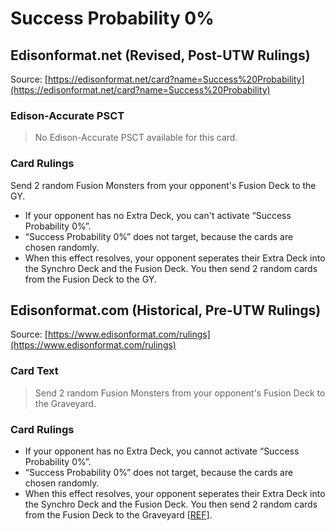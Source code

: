 # Success Probability 0%

## Edisonformat.net (Revised, Post-UTW Rulings)

Source: [https://edisonformat.net/card?name=Success%20Probability](https://edisonformat.net/card?name=Success%20Probability)

### Edison-Accurate PSCT

> No Edison-Accurate PSCT available for this card.

### Card Rulings

Send 2 random Fusion Monsters from your opponent's Fusion Deck to the GY.
*   If your opponent has no Extra Deck, you can't activate “Success Probability 0%”.
*   “Success Probability 0%” does not target, because the cards are chosen randomly.
*   When this effect resolves, your opponent seperates their Extra Deck into the Synchro Deck and the Fusion Deck. You then send 2 random cards from the Fusion Deck to the GY.


## Edisonformat.com (Historical, Pre-UTW Rulings)

Source: [https://www.edisonformat.com/rulings](https://www.edisonformat.com/rulings)

### Card Text

> Send 2 random Fusion Monsters from your opponent's Fusion Deck to the Graveyard.

### Card Rulings

*   If your opponent has no Extra Deck, you cannot activate “Success Probability 0%”.
*   “Success Probability 0%” does not target, because the cards are chosen randomly.
*   When this effect resolves, your opponent seperates their Extra Deck into the Synchro Deck and the Fusion Deck. You then send 2 random cards from the Fusion Deck to the Graveyard \[[REF](https://www.pojo.biz/board/showthread.php?t=812022)\].


